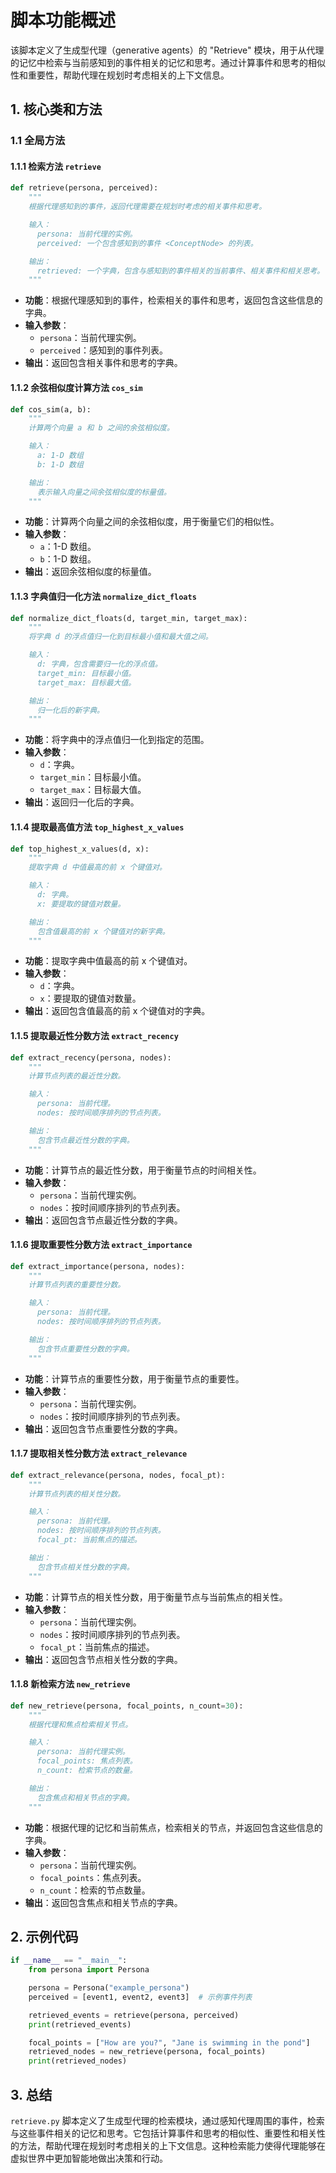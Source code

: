 # 脚本功能概述

该脚本定义了生成型代理（generative agents）的 "Retrieve" 模块，用于从代理的记忆中检索与当前感知到的事件相关的记忆和思考。通过计算事件和思考的相似性和重要性，帮助代理在规划时考虑相关的上下文信息。

## 1. 核心类和方法

### 1.1 全局方法

#### 1.1.1 检索方法 `retrieve`

```python
def retrieve(persona, perceived):
    """
    根据代理感知到的事件，返回代理需要在规划时考虑的相关事件和思考。

    输入：
      persona: 当前代理的实例。
      perceived: 一个包含感知到的事件 <ConceptNode> 的列表。

    输出：
      retrieved: 一个字典，包含与感知到的事件相关的当前事件、相关事件和相关思考。
    """
```
- **功能**：根据代理感知到的事件，检索相关的事件和思考，返回包含这些信息的字典。
- **输入参数**：
  - `persona`：当前代理实例。
  - `perceived`：感知到的事件列表。
- **输出**：返回包含相关事件和思考的字典。

#### 1.1.2 余弦相似度计算方法 `cos_sim`

```python
def cos_sim(a, b):
    """
    计算两个向量 a 和 b 之间的余弦相似度。

    输入：
      a: 1-D 数组
      b: 1-D 数组

    输出：
      表示输入向量之间余弦相似度的标量值。
    """
```
- **功能**：计算两个向量之间的余弦相似度，用于衡量它们的相似性。
- **输入参数**：
  - `a`：1-D 数组。
  - `b`：1-D 数组。
- **输出**：返回余弦相似度的标量值。

#### 1.1.3 字典值归一化方法 `normalize_dict_floats`

```python
def normalize_dict_floats(d, target_min, target_max):
    """
    将字典 d 的浮点值归一化到目标最小值和最大值之间。

    输入：
      d: 字典，包含需要归一化的浮点值。
      target_min: 目标最小值。
      target_max: 目标最大值。

    输出：
      归一化后的新字典。
    """
```
- **功能**：将字典中的浮点值归一化到指定的范围。
- **输入参数**：
  - `d`：字典。
  - `target_min`：目标最小值。
  - `target_max`：目标最大值。
- **输出**：返回归一化后的字典。

#### 1.1.4 提取最高值方法 `top_highest_x_values`

```python
def top_highest_x_values(d, x):
    """
    提取字典 d 中值最高的前 x 个键值对。

    输入：
      d: 字典。
      x: 要提取的键值对数量。

    输出：
      包含值最高的前 x 个键值对的新字典。
    """
```
- **功能**：提取字典中值最高的前 x 个键值对。
- **输入参数**：
  - `d`：字典。
  - `x`：要提取的键值对数量。
- **输出**：返回包含值最高的前 x 个键值对的字典。

#### 1.1.5 提取最近性分数方法 `extract_recency`

```python
def extract_recency(persona, nodes):
    """
    计算节点列表的最近性分数。

    输入：
      persona: 当前代理。
      nodes: 按时间顺序排列的节点列表。

    输出：
      包含节点最近性分数的字典。
    """
```
- **功能**：计算节点的最近性分数，用于衡量节点的时间相关性。
- **输入参数**：
  - `persona`：当前代理实例。
  - `nodes`：按时间顺序排列的节点列表。
- **输出**：返回包含节点最近性分数的字典。

#### 1.1.6 提取重要性分数方法 `extract_importance`

```python
def extract_importance(persona, nodes):
    """
    计算节点列表的重要性分数。

    输入：
      persona: 当前代理。
      nodes: 按时间顺序排列的节点列表。

    输出：
      包含节点重要性分数的字典。
    """
```
- **功能**：计算节点的重要性分数，用于衡量节点的重要性。
- **输入参数**：
  - `persona`：当前代理实例。
  - `nodes`：按时间顺序排列的节点列表。
- **输出**：返回包含节点重要性分数的字典。

#### 1.1.7 提取相关性分数方法 `extract_relevance`

```python
def extract_relevance(persona, nodes, focal_pt):
    """
    计算节点列表的相关性分数。

    输入：
      persona: 当前代理。
      nodes: 按时间顺序排列的节点列表。
      focal_pt: 当前焦点的描述。

    输出：
      包含节点相关性分数的字典。
    """
```
- **功能**：计算节点的相关性分数，用于衡量节点与当前焦点的相关性。
- **输入参数**：
  - `persona`：当前代理实例。
  - `nodes`：按时间顺序排列的节点列表。
  - `focal_pt`：当前焦点的描述。
- **输出**：返回包含节点相关性分数的字典。

#### 1.1.8 新检索方法 `new_retrieve`

```python
def new_retrieve(persona, focal_points, n_count=30):
    """
    根据代理和焦点检索相关节点。

    输入：
      persona: 当前代理实例。
      focal_points: 焦点列表。
      n_count: 检索节点的数量。

    输出：
      包含焦点和相关节点的字典。
    """
```
- **功能**：根据代理的记忆和当前焦点，检索相关的节点，并返回包含这些信息的字典。
- **输入参数**：
  - `persona`：当前代理实例。
  - `focal_points`：焦点列表。
  - `n_count`：检索的节点数量。
- **输出**：返回包含焦点和相关节点的字典。

## 2. 示例代码

```python
if __name__ == "__main__":
    from persona import Persona

    persona = Persona("example_persona")
    perceived = [event1, event2, event3]  # 示例事件列表

    retrieved_events = retrieve(persona, perceived)
    print(retrieved_events)

    focal_points = ["How are you?", "Jane is swimming in the pond"]
    retrieved_nodes = new_retrieve(persona, focal_points)
    print(retrieved_nodes)
```

## 3. 总结

`retrieve.py` 脚本定义了生成型代理的检索模块，通过感知代理周围的事件，检索与这些事件相关的记忆和思考。它包括计算事件和思考的相似性、重要性和相关性的方法，帮助代理在规划时考虑相关的上下文信息。这种检索能力使得代理能够在虚拟世界中更加智能地做出决策和行动。
